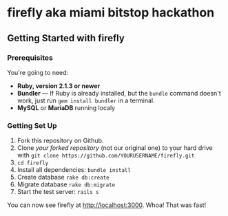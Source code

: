 firefly aka miami bitstop hackathon
========

Getting Started with firefly
------------------------------

### Prerequisites

You're going to need:

 - **Ruby, version 2.1.3 or newer**
 - **Bundler** — If Ruby is already installed, but the `bundle` command doesn't work, just run `gem install bundler` in a terminal.
 - **MySQL** or **MariaDB** running localy

### Getting Set Up

1. Fork this repository on Github.
2. Clone *your forked repository* (not our original one) to your hard drive with `git clone https://github.com/YOURUSERNAME/firefly.git`
3. `cd firefly`
4. Install all dependencies: `bundle install`
5. Create database `rake db:create`
6. Migrate database `rake db:migrate`
7. Start the test server: `rails s`

You can now see firefly at <http://localhost:3000>. Whoa! That was fast!